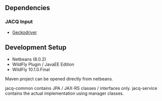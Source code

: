 ## Dependencies

### JACQ Input

- [Geckodriver](https://github.com/mozilla/geckodriver)

## Development Setup

- Netbeans (8.0.2)
- WildFly Plugin / JavaEE Edition
- WildFly 10.1.0.Final

Maven project can be opened directly from netbeans.

jacq-common contains JPA / JAX-RS classes / interfaces only.
jacq-service contains the actual implementation using manager classes.
